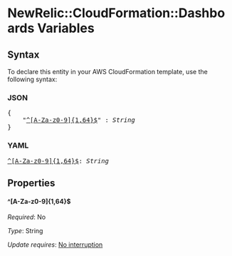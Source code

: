 # NewRelic::CloudFormation::Dashboards Variables

## Syntax

To declare this entity in your AWS CloudFormation template, use the following syntax:

### JSON

<pre>
{
    "<a href="#^[a-za-z0-9]{1,64}$" title="^[A-Za-z0-9]{1,64}$">^[A-Za-z0-9]{1,64}$</a>" : <i>String</i>
}
</pre>

### YAML

<pre>
<a href="#^[a-za-z0-9]{1,64}$" title="^[A-Za-z0-9]{1,64}$">^[A-Za-z0-9]{1,64}$</a>: <i>String</i>
</pre>

## Properties

#### \^[A-Za-z0-9]{1,64}$

_Required_: No

_Type_: String

_Update requires_: [No interruption](https://docs.aws.amazon.com/AWSCloudFormation/latest/UserGuide/using-cfn-updating-stacks-update-behaviors.html#update-no-interrupt)

